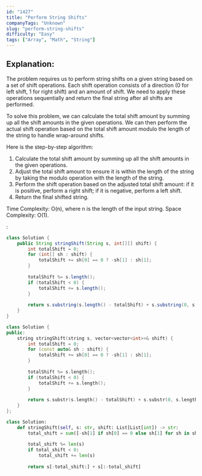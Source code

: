 ```yaml
---
id: "1427"
title: "Perform String Shifts"
companyTags: "Unknown"
slug: "perform-string-shifts"
difficulty: "Easy"
tags: ["Array", "Math", "String"]
---
```


## Explanation:

The problem requires us to perform string shifts on a given string based on a set of shift operations. Each shift operation consists of a direction (0 for left shift, 1 for right shift) and an amount of shift. We need to apply these operations sequentially and return the final string after all shifts are performed.

To solve this problem, we can calculate the total shift amount by summing up all the shift amounts in the given operations. We can then perform the actual shift operation based on the total shift amount modulo the length of the string to handle wrap-around shifts.

Here is the step-by-step algorithm:
1. Calculate the total shift amount by summing up all the shift amounts in the given operations.
2. Adjust the total shift amount to ensure it is within the length of the string by taking the modulo operation with the length of the string.
3. Perform the shift operation based on the adjusted total shift amount: if it is positive, perform a right shift; if it is negative, perform a left shift.
4. Return the final shifted string.

Time Complexity: O(n), where n is the length of the input string.
Space Complexity: O(1).

:

```java
class Solution {
    public String stringShift(String s, int[][] shift) {
        int totalShift = 0;
        for (int[] sh : shift) {
            totalShift += sh[0] == 0 ? -sh[1] : sh[1];
        }
        
        totalShift %= s.length();
        if (totalShift < 0) {
            totalShift += s.length();
        }
        
        return s.substring(s.length() - totalShift) + s.substring(0, s.length() - totalShift);
    }
}
```

```cpp
class Solution {
public:
    string stringShift(string s, vector<vector<int>>& shift) {
        int totalShift = 0;
        for (const auto& sh : shift) {
            totalShift += sh[0] == 0 ? -sh[1] : sh[1];
        }
        
        totalShift %= s.length();
        if (totalShift < 0) {
            totalShift += s.length();
        }
        
        return s.substr(s.length() - totalShift) + s.substr(0, s.length() - totalShift);
    }
};
```

```python
class Solution:
    def stringShift(self, s: str, shift: List[List[int]) -> str:
        total_shift = sum([-sh[1] if sh[0] == 0 else sh[1] for sh in shift])
        
        total_shift %= len(s)
        if total_shift < 0:
            total_shift += len(s)
        
        return s[-total_shift:] + s[:-total_shift]
```